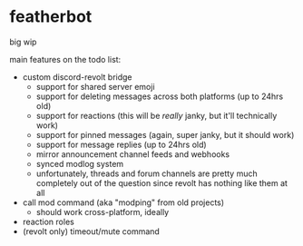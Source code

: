 # featherbot
big wip

main features on the todo list:
- custom discord-revolt bridge
    - support for shared server emoji
    - support for deleting messages across both platforms (up to 24hrs old)
    - support for reactions (this will be *really* janky, but it'll technically work)
    - support for pinned messages (again, super janky, but it should work)
    - support for message replies (up to 24hrs old)
    - mirror announcement channel feeds and webhooks
    - synced modlog system
    - unfortunately, threads and forum channels are pretty much completely out of the question since revolt has nothing like them at all
- call mod command (aka "modping" from old projects)
    - should work cross-platform, ideally
- reaction roles
- (revolt only) timeout/mute command

